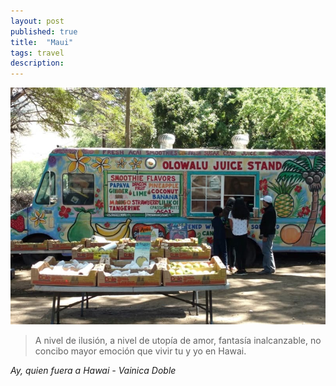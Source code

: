 ```yaml
---
layout: post
published: true
title:  "Maui"
tags: travel
description: 
---
```


![olowalu juice stand](/assets/images/maui.jpg)

> A nivel de ilusión, 
> a nivel de utopía de amor, 
> fantasía inalcanzable, 
> no concibo mayor emoción 
> que vivir tu y yo en Hawai.

<cite>Ay, quien fuera a Hawai - Vainica Doble</cite> 
